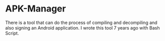 # APK-Manager
There is a tool that can do the process of compiling and decompiling and also signing an Android application. I wrote this tool 7 years ago with Bash Script.


